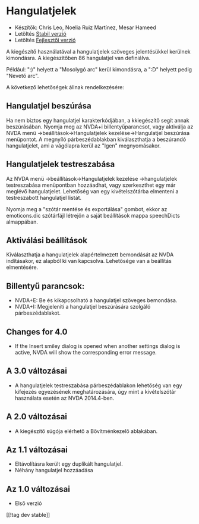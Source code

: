 # Hangulatjelek #

* Készítők: Chris Leo, Noelia Ruiz Martínez, Mesar Hameed
* Letöltés [Stabil verzió][1]
* Letöltés [Fejlesztői verzió][2]

A kiegészítő használatával a hangulatjelek szöveges jelentésükkel kerülnek
kimondásra. A kiegészítőben 86 hangulatjel van definiálva.

Például: ":)" helyett a "Mosolygó arc" kerül kimondásra, a ":D" helyett
pedig "Nevető arc".

A következő lehetőségek állnak rendelkezésére:

## Hangulatjel beszúrása ##

Ha nem biztos egy hangulatjel karakterkódjában, a kkiegészítő segít annak beszúrásában.
Nyomja meg az NVDA+i billentyűparancsot, vagy aktiválja az NVDA menü ->beállítások->Hangulatjelek kezelése->Hangulatjel beszúrása menüpontot.
A megnyíló párbeszédablakban kiválaszthatja a beszúrandó hangulatjelet, ami a vágólapra kerül az "Igen" megnyomásakor.


## Hangulatjelek testreszabása ##

Az NVDA menü ->beállítások->Hangulatjelek kezelése ->hangulatjelek testreszabása menüpontban hozzáadhat, vagy szerkeszthet egy már meglévő hangulatjelet.
Lehetőség van egy kivételszótárba elmenteni a testreszabott hangulatjel listát.

Nyomja meg a "szótár mentése és exportálása" gombot, ekkor az emoticons.dic
szótárfájl létrejön a saját beállítások mappa speechDicts almappában.


## Aktiválási beállítások ##

Kiválaszthatja a hangulatjelek alapértelmezett bemondását az NVDA
indításakor, ez alapból ki van kapcsolva. Lehetősége van a beállítás
elmentésére.

## Billentyű parancsok: ##

*	NVDA+E: Be és kikapcsolható a hangulatjel szöveges bemondása.
*	NVDA+I: Megjeleníti a hangulatjel beszúrására szolgáló párbeszédablakot.


## Changes for 4.0 ##

* If the Insert smiley dialog is opened when another settings dialog is
  active, NVDA will show the corresponding error message.


## A 3.0 változásai ##

* A hangulatjelek testreszabása párbeszédablakon lehetőség van egy kifejezés
  egyezésének meghatározására, úgy mint a kivételszótár használata esetén az
  NVDA 2014.4-ben.


## A 2.0 változásai ##

* A kiegészítő súgója elérhető a Bővítménkezelő ablakában.


## Az 1.1 változásai ##

* Eltávolításra került egy duplikált hangulatjel.
* Néhány hangulatjel hozzáadása

## Az 1.0 változásai ##

* Első verzió

[[!tag dev stable]]

[1]: http://addons.nvda-project.org/files/get.php?file=emo

[2]: http://addons.nvda-project.org/files/get.php?file=emo-dev
